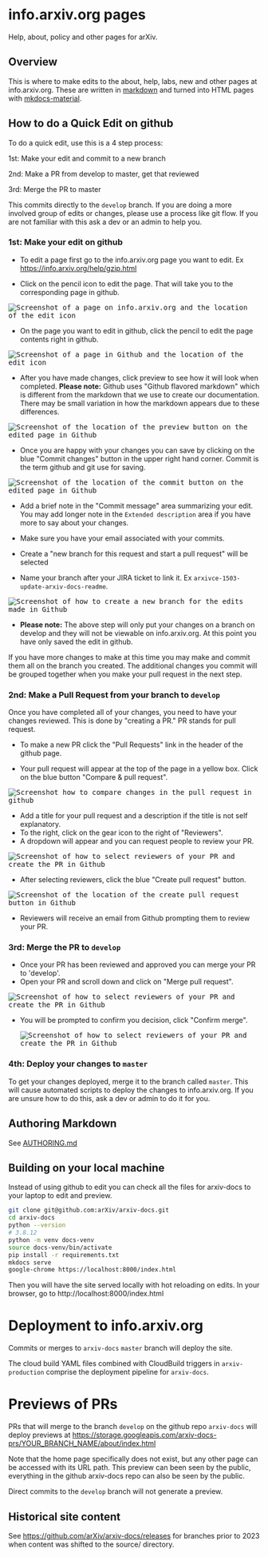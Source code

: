 # info.arxiv.org pages

Help, about, policy and other pages for arXiv.

## Overview

This is where to make edits to the about, help, labs, new and other pages at
info.arxiv.org. These are written in
[markdown](https://daringfireball.net/projects/markdown/) and turned into HTML
pages with [mkdocs-material](https://squidfunk.github.io/mkdocs-material/).

## How to do a Quick Edit on github

To do a quick edit, use this is a 4 step process:

1st: Make your edit and commit to a new branch

2nd: Make a PR from develop to master, get that reviewed

3rd: Merge the PR to master

This commits directly to the `develop` branch. If you are doing a more involved
group of edits or changes, please use a process like git flow. If you are not
familiar with this ask a dev or an admin to help you.

### 1st: Make your edit on github
- To edit a page first go to the info.arxiv.org page you want to edit. Ex https://info.arxiv.org/help/gzip.html

- Click on the pencil icon to edit the page. That will take you to the corresponding page in github.

<kbd>![Screenshot of a page on info.arxiv.org and the location of the edit icon](/non-info/02-help-info-page.png)</kbd>

- On the page you want to edit in github, click the pencil to edit the page contents right in github.

<kbd>![Screenshot of a page in Github and the location of the edit icon](/non-info/01-help-github1a.png)</kbd>

- After you have made changes, click preview to see how it will look when completed. 
**Please note:** Github uses "Github flavored markdown" which is different from the markdown that we use to create our documentation. There may be small variation in how the markdown appears due to these differences.

<kbd>![Screenshot of the location of the preview button on the edited page in Github](/non-info/03-help-preview-github.png)</kbd>

- Once you are happy with your changes you can save by clicking on the blue "Commit changes" button in the upper right hand corner.
Commit is the term github and git use for saving.

<kbd>![Screenshot of the location of the commit button on the edited page in Github](/non-info/04-help-commit-github.png)</kbd>

- Add a brief note in the "Commit message" area summarizing your edit. You may add longer
note in the `Extended description` area if you have more to say about your changes.

- Make sure you have your email associated with your commits.

- Create a "new branch for this request and start a pull request" will be selected
- Name your branch after your JIRA ticket to link it. Ex `arxivce-1503-update-arxiv-docs-readme`.

<kbd>![Screenshot of how to create a new branch for the edits made in Github](/non-info/05-help-newBranch.png)</kbd>

- **Please note:** The above step will only put your changes on a branch on develop and they will not be viewable on info.arxiv.org. At this point you have only saved the edit in github.

If you have more changes to make at this time you may make and commit them all on the branch you created. The additional changes you commit will be grouped together when you make your pull request in the next step.

### 2nd: Make a Pull Request from your branch to `develop`
Once you have completed all of your changes, you need to have your changes reviewed. This is done by "creating a PR." PR stands for pull request.

- To make a new PR click the "Pull Requests" link in the header of the github page.

- Your pull request will appear at the top of the page in a yellow box. Click on the blue button "Compare & pull request".

<kbd>![Screenshot how to compare changes in the pull request in github](/non-info/06-help-comparePR.png)</kbd>

- Add a title for your pull request and a description if the title is not self explanatory.
- To the right, click on the gear icon to the right of "Reviewers".
- A dropdown will appear and you can request people to review your PR.

<kbd>![Screenshot of how to select reviewers of your PR and create the PR in Github](/non-info/07-help-openPR.png)</kbd>

- After selecting reviewers, click the blue "Create pull request" button.

<kbd>![Screenshot of the location of the create pull request button in Github](/non-info/08-help-createPR.png)</kbd>

- Reviewers will receive an email from Github prompting them to review your PR.
  

### 3rd: Merge the PR to `develop`
- Once your PR has been reviewed and approved you can merge your PR to 'develop'.
- Open your PR and scroll down and click on "Merge pull request".

<kbd>![Screenshot of how to select reviewers of your PR and create the PR in Github](/non-info/09-help-mergePR.png)</kbd>

- You will be prompted to confirm you decision, click "Confirm merge".

  <kbd>![Screenshot of how to select reviewers of your PR and create the PR in Github](/non-info/10-help-confirmMerge.png)</kbd>


### 4th: Deploy your changes to `master`
To get your changes deployed, merge it to the branch called `master`. This will
cause automated scripts to deploy the changes to info.arxiv.org.  If you are
unsure how to do this, ask a dev or admin to do it for you.

## Authoring Markdown
See [AUTHORING.md](AUTHORING.MD)

## Building on your local machine

Instead of using github to edit you can check all the files for arxiv-docs to
your laptop to edit and preview.

```bash
git clone git@github.com:arXiv/arxiv-docs.git
cd arxiv-docs
python --version
# 3.8.12
python -m venv docs-venv
source docs-venv/bin/activate
pip install -r requirements.txt
mkdocs serve
google-chrome https://localhost:8000/index.html
```

Then you will have the site served locally with hot reloading on edits. In your
browser, go to http://localhost:8000/index.html

# Deployment to info.arxiv.org

Commits or merges to `arxiv-docs` `master` branch will deploy the site.

The cloud build YAML files combined with CloudBuild triggers in
`arxiv-production` comprise the deployment pipeline for `arxiv-docs`.

# Previews of PRs

PRs that will merge to the branch `develop` on the github repo
`arxiv-docs` will deploy previews at
https://storage.googleapis.com/arxiv-docs-prs/YOUR_BRANCH_NAME/about/index.html

Note that the home page specifically does not exist, but any other page can be accessed with its URL path.
This preview can been seen by the public, everything in the github
arxiv-docs repo can also be seen by the public.

Direct commits to the `develop` branch will not generate a preview.

## Historical site content
See https://github.com/arXiv/arxiv-docs/releases for branches prior to 2023 when content was shifted to the source/ directory.
